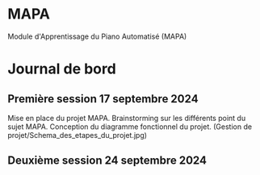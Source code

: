 # MAPA
Module d'Apprentissage du Piano Automatisé (MAPA)

# Journal de bord

## Première session 17 septembre 2024

Mise en place du projet MAPA. Brainstorming sur les différents point du sujet MAPA. Conception du diagramme fonctionnel du projet.
(Gestion de projet/Schema_des_etapes_du_projet.jpg)

## Deuxième session 24 septembre 2024
